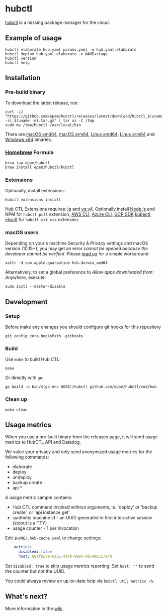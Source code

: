 # hubctl

[hubctl](https://superhub.io) is a missing package manager for the cloud.

## Example of usage

```shell
hubctl elaborate hub.yaml params.yaml -o hub.yaml.elaborate
hubctl deploy hub.yaml.elaborate -e NAME=stage
hubctl version
hubctl help
```

## Installation

### Pre-build binary

To download the latest release, run:

```shell
curl -LJ "https://github.com/epam/hubctl/releases/latest/download/hubctl_$(uname -s)_$(uname -m).tar.gz" | tar xz -C /tmp
sudo mv /tmp/hubctl /usr/local/bin
```

There are [macOS amd64](https://github.com/epam/hubctl/releases/latest/download/hubctl_Darwin_arm64.tar.gz), [macOS arm64](https://github.com/epam/hubctl/releases/latest/download/hubctl_Darwin_x86_64.tar.gz), [Linux amd64](https://github.com/epam/hubctl/releases/latest/download/hubctl_Linux_arm64.tar.gz), [Linux arm64](https://github.com/epam/hubctl/releases/latest/download/hubctl_Linux_x86_64.tar.gz) and [Windows x64](https://github.com/epam/hubctl/releases/latest/download/hubctl_Windows_x86_64.zip) binaries.

### [Homebrew](https://brew.sh/) Formula

```shell
brew tap epam/hubctl
brew install epam/hubctl/hubctl
```

### Extensions

Optionally, install extensions:

```shell
hubctl extensions install
```

Hub CTL Extensions requires: [jq] and [yq v4].
Optionally install [Node.js] and NPM for `hubctl pull` extension, [AWS CLI], [Azure CLI], [GCP SDK] [kubectl], [eksctl] for `hubctl ext eks` extension.

### macOS users

Depending on your's machine Security & Privacy settings and macOS version (10.15+), you may get an error _cannot be opened because the developer cannot be verified_. Please [read on](https://github.com/hashicorp/terraform/issues/23033#issuecomment-542302933) for a simple workaround:

```shell
xattr -d com.apple.quarantine hub.darwin_amd64
```

Alternatively, to set a global preference to _Allow apps downloaded from: Anywhere_, execute:

```shell
sudo spctl --master-disable
```

## Development

### Setup

Before make any changes you should configure git hooks for this repository

```shell
git config core.hooksPath .githooks
```

### Build

Use `make` to build Hub CTL:

```shell
make
```

Or directly with `go`:

```shell
go build -o bin/$(go env GOOS)/hubctl github.com/epam/hubctl/cmd/hub
```

### Clean up

```shell
make clean
```

## Usage metrics

When you use a pre-built binary from the releases page, it will send usage metrics to HubCTL API and Datadog.

We value your privacy and only send anonymized usage metrics for the following commands:

- elaborate
- deploy
- undeploy
- backup create
- api *

A usage metric sample contains:

- Hub CTL command invoked without arguments, ie. 'deploy' or 'backup create', or 'api instance get'
- synthetic machine id - an UUID generated in first interactive session (stdout is a TTY)
- usage counter - 1 per invocation

Edit `$HOME/.hub-cache.yaml` to change settings:

```yaml
    metrics:
      disabled: false
      host: 68af657e-6a51-4d4b-890c-4b548852724d
```

Set `disabled: true` to skip usage metrics reporting.
Set `host: ""` to send the counter but not the UUID.

You could always review an up-to-date help via `hubctl util metrics -h`.

## What's next?

More information in the [wiki](https://github.com/epam/hubctl/wiki).

[AWS CLI]: https://aws.amazon.com/cli/
[Azure CLI]: https://docs.microsoft.com/en-us/cli/azure/
[GCP SDK]: https://cloud.google.com/sdk/docs/install
[kubectl]: https://kubernetes.io/docs/reference/kubectl/overview/
[eksctl]: https://eksctl.io
[jq]: https://stedolan.github.io/jq/
[yq v4]: https://github.com/mikefarah/yq
[Node.js]: https://nodejs.org
